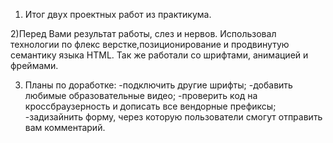 1) Итог двух проектных работ из практикума.

2)Перед Вами результат работы, слез и нервов. Использовал технологии по флекс верстке,позиционирование и продвинутую семантику языка HTML. Так же работали со шрифтами, анимацией и фреймами.

3) Планы по доработке:
	-подключить другие шрифты;
    -добавить любимые образовательные видео;
    -проверить код на кроссбраузерность и дописать все вендорные префиксы;
    -задизайнить форму, через которую пользователи смогут отправить вам комментарий.


